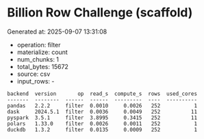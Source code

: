 # Billion Row Challenge (scaffold)

Generated at: 2025-09-07 13:31:08

- operation: filter
- materialize: count
- num_chunks: 1
- total_bytes: 15672
- source: csv
- input_rows: -

```text
backend  version       op  read_s  compute_s  rows  used_cores
-------  --------  ------  ------  ---------  ----  ----------
pandas   2.2.2     filter  0.0010     0.0026   252           1
dask     2024.5.1  filter  0.0036     0.0049   252          11
pyspark  3.5.1     filter  3.8995     0.3415   252          11
polars   1.33.0    filter  0.0026     0.0011   252           1
duckdb   1.3.2     filter  0.0135     0.0009   252           1
```
